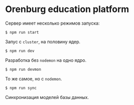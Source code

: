 # Orenburg education platform

Сервер имеет несколько режимов запуска: 

```
$ npm run start
```
Запус с ```cluster```, на половину ядер.

```
$ npm run dev
```
Разработка без ```nodemon``` на одно ядро.

```
$ npm run devmon
```
То же самое, но с ```nodemon```.

```
$ npm run sync
```
Синхронизация моделей базы данных.
